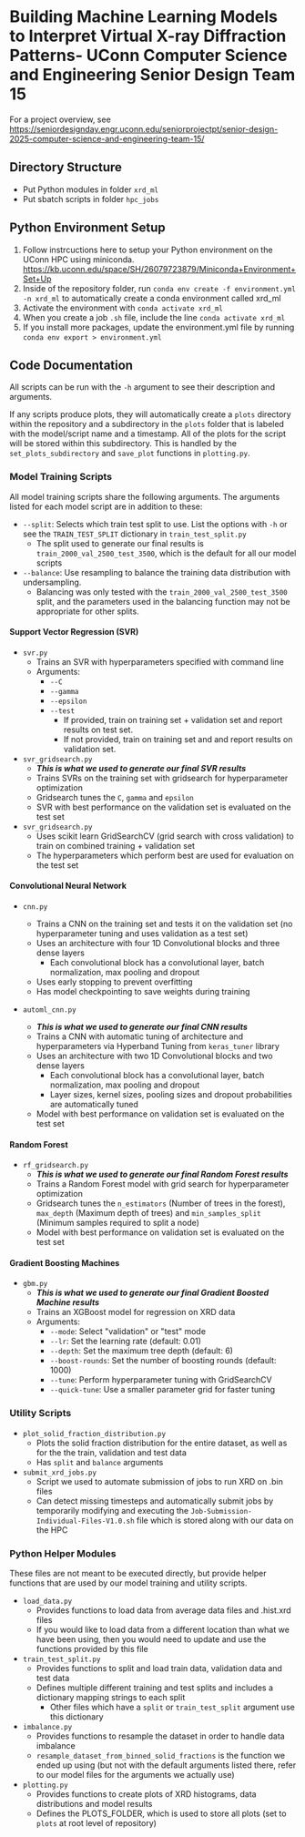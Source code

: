 # Building Machine Learning Models to Interpret Virtual X-ray Diffraction Patterns​ - UConn Computer Science and Engineering Senior Design Team 15

For a project overview, see https://seniordesignday.engr.uconn.edu/seniorprojectpt/senior-design-2025-computer-science-and-engineering-team-15/

## Directory Structure
- Put Python modules in folder `xrd_ml`
- Put sbatch scripts in folder `hpc_jobs`

## Python Environment Setup
1. Follow instrcuctions here to setup your Python environment on the UConn HPC using miniconda.
     https://kb.uconn.edu/space/SH/26079723879/Miniconda+Environment+Set+Up
2. Inside of the repository folder, run `conda env create -f environment.yml -n xrd_ml` to automatically create a conda environment called xrd_ml
3. Activate the environment with `conda activate xrd_ml`
4. When you create a job `.sh` file, include the line `conda activate xrd_ml` 
5. If you install more packages, update the environment.yml file by running `conda env export > environment.yml`

## Code Documentation
All scripts can be run with the `-h` argument to see their description and arguments.

If any scripts produce plots, they will automatically create a `plots` directory within the repository and a subdirectory in the `plots` folder that is labeled with the model/script name and a timestamp. All of the plots for the script will be stored within this subdirectory. This is handled by the `set_plots_subdirectory` and `save_plot` functions in `plotting.py`.

### Model Training Scripts
All model training scripts share the following arguments. The arguments listed for each model script are in addition to these:
  - `--split`: Selects which train test split to use. List the options with `-h` or see the `TRAIN_TEST_SPLIT` dictionary in `train_test_split.py`
     - The split used to generate our final results is `train_2000_val_2500_test_3500`, which is the default for all our model scripts
  - `--balance`: Use resampling to balance the training data distribution with undersampling.
    - Balancing was only tested with the `train_2000_val_2500_test_3500` split, and the parameters used in the balancing function may not be appropriate for other splits.

#### Support Vector Regression (SVR)
- `svr.py`
  - Trains an SVR with hyperparameters specified with command line
  - Arguments:
     - `--C`
     - `--gamma`
     - `--epsilon`
     - `--test`
          - If provided, train on training set + validation set and report results on test set.
          - If not provided, train on training set and and report results on validation set.
- `svr_gridsearch.py`
  - ***This is what we used to generate our final SVR results***
  - Trains SVRs on the training set with gridsearch for hyperparameter optimization
  - Gridsearch tunes the `C`, `gamma` and `epsilon`
  - SVR with best performance on the validation set is evaluated on the test set
- `svr_gridsearch.py`
     - Uses scikit learn GridSearchCV (grid search with cross validation) to train on combined training + validation set
     - The hyperparameters which perform best are used for evaluation on the test set

#### Convolutional Neural Network
- `cnn.py`
  - Trains a CNN on the training set and tests it on the validation set (no hyperparameter tuning and uses validation as a test set)
  - Uses an architecture with four 1D Convolutional blocks and three dense layers
       - Each convolutional block has a convolutional layer, batch normalization, max pooling and dropout
  - Uses early stopping to prevent overfitting
  - Has model checkpointing to save weights during training

- `automl_cnn.py`
  - ***This is what we used to generate our final CNN results***
  - Trains a CNN with automatic tuning of architecture and hyperparameters via Hyperband Tuning from `keras_tuner` library
  - Uses an architecture with two 1D Convolutional blocks and two dense layers
       - Each convolutional block has a convolutional layer, batch normalization, max pooling and dropout
       - Layer sizes, kernel sizes, pooling sizes and dropout probabilities are automatically tuned
  - Model with best performance on validation set is evaluated on the test set

#### Random Forest
- `rf_gridsearch.py`
  - ***This is what we used to generate our final Random Forest results***
  - Trains a Random Forest model with grid search for hyperparameter optimization
  - Gridsearch tunes the `n_estimators` (Number of trees in the forest), `max_depth` (Maximum depth of trees) and `min_samples_split` (Minimum samples required to split a node) 
  - Model with best performance on validation set is evaluated on the test set 

#### Gradient Boosting Machines
- `gbm.py`
  - ***This is what we used to generate our final Gradient Boosted Machine results***
  - Trains an XGBoost model for regression on XRD data
  - Arguments:
     - `--mode`: Select "validation" or "test" mode
     - `--lr`: Set the learning rate (default: 0.01)
     - `--depth`: Set the maximum tree depth (default: 6)
     - `--boost-rounds`: Set the number of boosting rounds (default: 1000)
     - `--tune`: Perform hyperparameter tuning with GridSearchCV
     - `--quick-tune`: Use a smaller parameter grid for faster tuning

### Utility Scripts
- `plot_solid_fraction_distribution.py`
     - Plots the solid fraction distribution for the entire dataset, as well as for the the train, validation and test data
     - Has `split` and `balance` arguments
- `submit_xrd_jobs.py`
     - Script we used to automate submission of jobs to run XRD on .bin files
     - Can detect missing timesteps and automatically submit jobs by temporarily modifying and executing the `Job-Submission-Individual-Files-V1.0.sh` file which is stored along with our data on the HPC

### Python Helper Modules
These files are not meant to be executed directly, but provide helper functions that are used by our model training and utility scripts.

- `load_data.py`
     - Provides functions to load data from average data files and .hist.xrd files
     - If you would like to load data from a different location than what we have been using, then you would need to update and use the   functions provided by this file
- `train_test_split.py`
     - Provides functions to split and load train data, validation data and test data
     - Defines multiple different training and test splits and includes a dictionary mapping strings to each split
          - Other files which have a `split` or `train_test_split` argument use this dictionary
- `imbalance.py`
     - Provides functions to resample the dataset in order to handle data imbalance
     - `resample_dataset_from_binned_solid_fractions` is the function we ended up using (but not with the default arguments listed there, refer to our model files for the arguments we actually use)
- `plotting.py`
     - Provides functions to create plots of XRD histograms, data distributions and model results
     - Defines the PLOTS_FOLDER, which is used to store all plots (set to `plots` at root level of repository)








